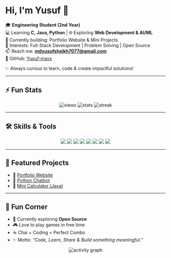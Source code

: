 # Hi, I'm Yusuf 👋

🎓 **Engineering Student (2nd Year)**  
💻 Learning **C, Java, Python** | 🌐 Exploring **Web Development & AI/ML**  
🚀 Currently building: Portfolio Website & Mini Projects  
📌 Interests: Full-Stack Development | Problem Solving | Open Source  
📫 Reach me: **mdyusufsheikh7077@gmail.com**  
🔗 GitHub: [Yusuf-maxx](https://github.com/Yusuf-maxx)  

✨ Always curious to learn, code & create impactful solutions!

---

## ⚡ Fun Stats
<p align="center">
  <img src="https://komarev.com/ghpvc/?username=Yusuf-maxx&label=Profile%20Views&color=blue&style=flat" alt="views" />
  <img src="https://github-readme-stats.vercel.app/api?username=Yusuf-maxx&show_icons=true&theme=radical" alt="stats" />
  <img src="https://github-readme-streak-stats.herokuapp.com/?user=Yusuf-maxx&theme=radical" alt="streak" />
</p>

---

## 🛠️ Skills & Tools
<p align="center">
  <img src="https://img.shields.io/badge/C-00599C?style=for-the-badge&logo=c&logoColor=white" />
  <img src="https://img.shields.io/badge/Java-ED8B00?style=for-the-badge&logo=java&logoColor=white" />
  <img src="https://img.shields.io/badge/Python-3776AB?style=for-the-badge&logo=python&logoColor=white" />
  <img src="https://img.shields.io/badge/HTML5-E34F26?style=for-the-badge&logo=html5&logoColor=white" />
  <img src="https://img.shields.io/badge/CSS3-1572B6?style=for-the-badge&logo=css3&logoColor=white" />
  <img src="https://img.shields.io/badge/JavaScript-F7DF1E?style=for-the-badge&logo=javascript&logoColor=black" />
  <img src="https://img.shields.io/badge/Git-F05032?style=for-the-badge&logo=git&logoColor=white" />
  <img src="https://img.shields.io/badge/GitHub-181717?style=for-the-badge&logo=github&logoColor=white" />
</p>

---

## 📂 Featured Projects
- 🌟 [Portfolio Website](#)  
- 🤖 [Python Chatbot](#)  
- 🧮 [Mini Calculator (Java)](#)  

---

## 🎉 Fun Corner
- 🔭 Currently exploring **Open Source**  
- 🎮 Love to play games in free time  
- ☕ Chai + Coding = Perfect Combo  
- ✨ Motto: *“Code, Learn, Share & Build something meaningful.”*  

<p align="center">
  <img src="https://github-readme-activity-graph.vercel.app/graph?username=Yusuf-maxx&theme=react-dark" alt="activity graph"/>
</p>
